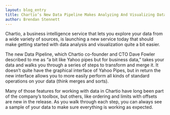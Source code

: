 ```yaml
---
layout: blog_entry
title: Chartio’s New Data Pipeline Makes Analyzing And Visualizing Data Easier
author: Brendan Stennett
---
```


Chartio, a business intelligence service that lets you explore your data from a wide variety of sources, is launching a new service today that should make getting started with data analysis and visualization quite a bit easier.

The new Data Pipeline, which Chartio co-founder and CTO Dave Fowler described to me as “a bit like Yahoo pipes but for business data,” takes your data and walks you through a series of steps to transform and merge it. It doesn’t quite have the graphical interface of Yahoo Pipes, but in return the new interface allows you to more easily perform all kinds of standard operations on your data (think merges and sorts).

Many of those features for working with data in Chartio have long been part of the company’s toolbox, but others, like ordering and limits with offsets are new in the release. As you walk through each step, you can always see a sample of your data to make sure everything is working as expected.